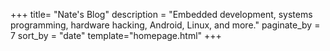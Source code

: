 +++
title= "Nate's Blog"
description = "Embedded development, systems programming, hardware hacking, Android, Linux, and more."
paginate_by = 7
sort_by = "date"
template="homepage.html"
+++
